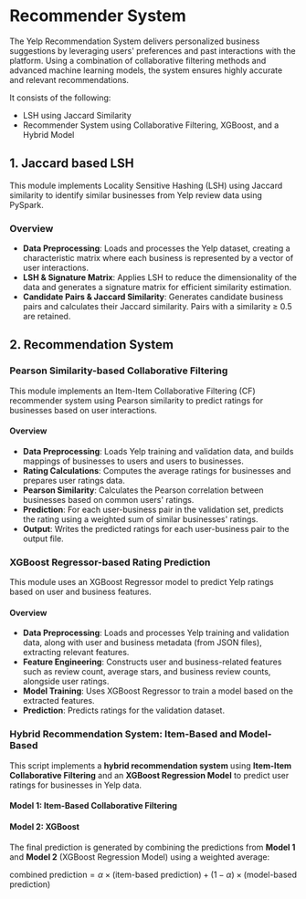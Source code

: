 # Recommender System
The Yelp Recommendation System delivers personalized business suggestions by leveraging users' preferences and past interactions with the platform. Using a combination of collaborative filtering methods and advanced machine learning models, the system ensures highly accurate and relevant recommendations.

It consists of the following:

- LSH using Jaccard Similarity
- Recommender System using Collaborative Filtering, XGBoost, and a Hybrid Model

## 1. Jaccard based LSH

This module implements Locality Sensitive Hashing (LSH) using Jaccard similarity to identify similar businesses from Yelp review data using PySpark.

### Overview

- **Data Preprocessing**: Loads and processes the Yelp dataset, creating a characteristic matrix where each business is represented by a vector of user interactions.
- **LSH & Signature Matrix**: Applies LSH to reduce the dimensionality of the data and generates a signature matrix for efficient similarity estimation.
- **Candidate Pairs & Jaccard Similarity**: Generates candidate business pairs and calculates their Jaccard similarity. Pairs with a similarity ≥ 0.5 are retained.

## 2. Recommendation System

### Pearson Similarity-based Collaborative Filtering

This module implements an Item-Item Collaborative Filtering (CF) recommender system using Pearson similarity to predict ratings for businesses based on user interactions.

#### Overview

- **Data Preprocessing**: Loads Yelp training and validation data, and builds mappings of businesses to users and users to businesses.
- **Rating Calculations**: Computes the average ratings for businesses and prepares user ratings data.
- **Pearson Similarity**: Calculates the Pearson correlation between businesses based on common users' ratings.
- **Prediction**: For each user-business pair in the validation set, predicts the rating using a weighted sum of similar businesses' ratings.
- **Output**: Writes the predicted ratings for each user-business pair to the output file.

### XGBoost Regressor-based Rating Prediction

This module uses an XGBoost Regressor model to predict Yelp ratings based on user and business features.

#### Overview

- **Data Preprocessing**: Loads and processes Yelp training and validation data, along with user and business metadata (from JSON files), extracting relevant features.
- **Feature Engineering**: Constructs user and business-related features such as review count, average stars, and business review counts, alongside user ratings.
- **Model Training**: Uses XGBoost Regressor to train a model based on the extracted features.
- **Prediction**: Predicts ratings for the validation dataset.

### Hybrid Recommendation System: Item-Based and Model-Based

This script implements a **hybrid recommendation system** using **Item-Item Collaborative Filtering** and an **XGBoost Regression Model** to predict user ratings for businesses in Yelp data.

#### Model 1: Item-Based Collaborative Filtering
#### Model 2: XGBoost

The final prediction is generated by combining the predictions from **Model 1** and **Model 2** (XGBoost Regression Model) using a weighted average:

$\text{combined prediction} = \alpha \times (\text{item-based prediction}) + (1 - \alpha) \times (\text{model-based prediction})$

